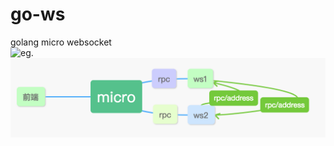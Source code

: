 # go-ws
golang micro websocket  
![eg.](https://github.com/jinbanglin/go-ws/websocket.png)
![eg.](./websocket.png)